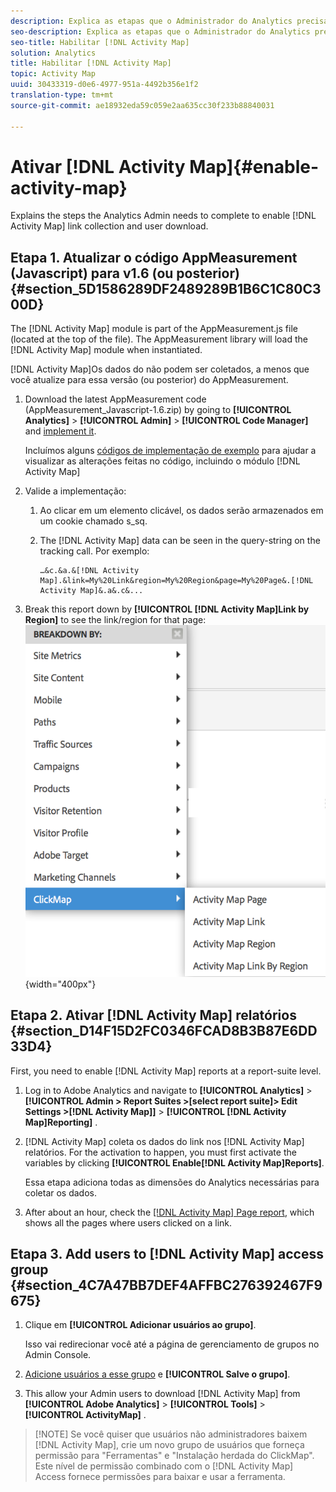```yaml
---
description: Explica as etapas que o Administrador do Analytics precisa concluir para habilitar a coleta de links e o download do usuário do [!DNL Activity Map].
seo-description: Explica as etapas que o Administrador do Analytics precisa concluir para habilitar a coleta de links e o download do usuário do [!DNL Activity Map].
seo-title: Habilitar [!DNL Activity Map]
solution: Analytics
title: Habilitar [!DNL Activity Map]
topic: Activity Map
uuid: 30433319-d0e6-4977-951a-4492b356e1f2
translation-type: tm+mt
source-git-commit: ae18932eda59c059e2aa635cc30f233b88840031

---
```



# Ativar [!DNL Activity Map]{#enable-activity-map}

Explains the steps the Analytics Admin needs to complete to enable [!DNL Activity Map] link collection and user download.

## Etapa 1. Atualizar o código AppMeasurement (Javascript) para v1.6 (ou posterior) {#section_5D1586289DF2489289B1B6C1C80C300D}

The [!DNL Activity Map] module is part of the AppMeasurement.js file (located at the top of the file). The AppMeasurement library will load the [!DNL Activity Map] module when instantiated.

[!DNL Activity Map]Os dados do não podem ser coletados, a menos que você atualize para essa versão (ou posterior) do AppMeasurement.

1. Download the latest AppMeasurement code (AppMeasurement_Javascript-1.6.zip) by going to  **[!UICONTROL Analytics]** &gt; **[!UICONTROL Admin]** &gt; **[!UICONTROL Code Manager]** and [implement it](https://marketing.adobe.com/resources/help/en_US/sc/implement/js_implementation.html).

   Incluímos alguns [códigos de implementação de exemplo](../../../../analyze/activity-map/activitymap-getting-started/activitymap-getting-started-admins/activitymap-sample-implementation-code.md#concept_EC27DA8A62F5411EBED51284CB7E1734) para ajudar a visualizar as alterações feitas no código, incluindo o módulo [!DNL Activity Map]

1. Valide a implementação:

   1. Ao clicar em um elemento clicável, os dados serão armazenados em um cookie chamado s_sq.
   1. The [!DNL Activity Map] data can be seen in the query-string on the tracking call. Por exemplo:

      ```
      …&c.&a.&[!DNL Activity Map].&link=My%20Link&region=My%20Region&page=My%20Page&.[!DNL Activity Map]&.a&.c&...
      ```

1. Break this report down by **[!UICONTROL [!DNL Activity Map]Link by Region]** to see the link/region for that page:  ![](assets/am_breakdown.png){width="400px"}

## Etapa 2. Ativar [!DNL Activity Map] relatórios {#section_D14F15D2FC0346FCAD8B3B87E6DD33D4}

First, you need to enable [!DNL Activity Map] reports at a report-suite level.

1. Log in to Adobe Analytics and navigate to  **[!UICONTROL Analytics]** &gt; **[!UICONTROL Admin &gt; Report Suites &gt;[select report suite]&gt; Edit Settings &gt;[!DNL Activity Map]]** &gt; **[!UICONTROL [!DNL Activity Map]Reporting]** .
1. [!DNL Activity Map] coleta os dados do link nos [!DNL Activity Map] relatórios. For the activation to happen, you must first activate the variables by clicking **[!UICONTROL Enable[!DNL Activity Map]Reports]**.

   Essa etapa adiciona todas as dimensões do Analytics necessárias para coletar os dados.

1. After about an hour, check the [[!DNL Activity Map] Page report](/help/analyze/activity-map/activitymap-reporting-analytics.md), which shows all the pages where users clicked on a link.

## Etapa 3. Add users to [!DNL Activity Map] access group {#section_4C7A47BB7DEF4AFFBC276392467F9675}

1. Clique em **[!UICONTROL Adicionar usuários ao grupo]**.

   Isso vai redirecionar você até a página de gerenciamento de grupos no Admin Console.

1. [Adicione usuários a esse grupo](https://marketing.adobe.com/resources/help/en_US/reference/groups.html) e **[!UICONTROL Salve o grupo]**.

1. This allow your Admin users to download [!DNL Activity Map] from  **[!UICONTROL Adobe Analytics]** &gt; **[!UICONTROL Tools]** &gt; **[!UICONTROL ActivityMap]** .

> [!NOTE] Se você quiser que usuários não administradores baixem [!DNL Activity Map], crie um novo grupo de usuários que forneça permissão para "Ferramentas" e "Instalação herdada do ClickMap". Este nível de permissão combinado com o [!DNL Activity Map] Access fornece permissões para baixar e usar a ferramenta.
